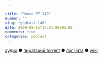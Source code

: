 ```yaml
---

title: "После РТ 149"
number: ""
slug: "podcast-149"
date: 2009-08-15T17:34:00+03:00
comments: true
categories: podcast
---
```

[аудио](http://cdn.radio-t.com/rt149post.mp3) ● [пиратский torrent](http://pirates.radio-t.com/torrents/rt149post.mp3.torrent) ● [лог чата](http://chat.radio-t.com/logs/radio-t-149.html) ● [wiki](http://wiki.radio-t.com/%D0%9F%D0%BE%D1%81%D0%BB%D0%B5_%D0%A0%D0%A2_149)<audio src="http://cdn.radio-t.com/rt149post.mp3" preload="none">
